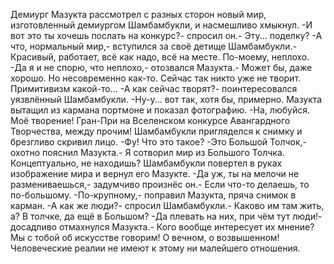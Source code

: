   Демиург Мазукта рассмотрел с разных сторон новый мир, изготовленный демиургом Шамбамбукли, и насмешливо хмыкнул.
-И вот это ты хочешь послать на конкурс?- спросил он.- Эту... поделку?
-А что, нормальный мир,- вступился за своё детище Шамбамбукли.- Красивый, работает, всё как надо, всё на месте. По-моему, неплохо.
-Да я и не спорю, что неплохо,- отозвался Мазукта.- Может бы, даже хорошо. Но несовременно как-то. Сейчас так никто уже не творит. Примитивизм какой-то...
-А как сейчас творят?- поинтересовался уязвлённый Шамбамбукли.
-Ну-у... вот так, хотя бы, примерно.
Мазукта вытащил из кармана портмоне и показал фотографию.
-На, любуйся. Моё творение! Гран-При на Вселенском конкурсе Авангардного Творчества, между прочим!
Шамбамбукли пригляделся к снимку и брезгливо скривил лицо.
-Фу! Что это такое?
-Это Большой Толчок,- охотно пояснил Мазукта.- Я сотворил мир из Большого Толчка. Концептуально, не находишь?
Шамбамбукли повертел в руках изображение мира и вернул его Мазукте.
-Да уж, ты на мелочи не размениваешься,- задумчиво произнёс он.- Если что-то делаешь, то по-большому.
-По-крупному,- поправил Мазукта, пряча снимок в карман.
-А как же люди?- спросил Шамбамбукли.- Каково им там жить, а? В толчке, да ещё в Большом?
-Да плевать на них, при чём тут люди!- досадливо отмахнулся Мазукта.- Кого вообще интересует их мнение? Мы с тобой об искусстве говорим! О вечном, о возвышенном! Человеческие реалии не имеют к этому ни малейшего отношения.      